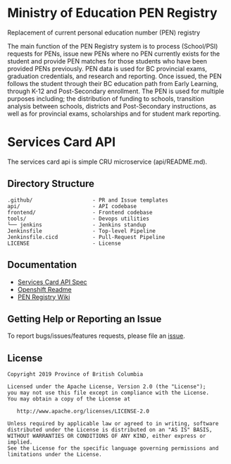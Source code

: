 # Ministry of Education PEN Registry
Replacement of current personal education number (PEN) registry

The main function of the PEN Registry system is to process (School/PSI) requests for PENs, issue new PENs where no PEN currently exists for the student and provide PEN matches for those students who have been provided PENs previously. PEN data is used for BC provincial exams, graduation credentials, and research and reporting.  Once issued, the PEN follows the student through their BC education path from Early Learning, through K-12 and Post-Secondary enrollment. The PEN is used for multiple purposes including; the distribution of funding to schools, transition analysis between schools, districts and Post-Secondary instructions, as well as for provincial exams, scholarships and for student mark reporting.

# Services Card API
The services card api is simple CRU microservice (api/README.md).

## Directory Structure

    .github/                   - PR and Issue templates
    api/                       - API codebase
    frontend/                  - Frontend codebase
    tools/                     - Devops utilities
    └── jenkins                - Jenkins standup
    Jenkinsfile                - Top-level Pipeline
    Jenkinsfile.cicd           - Pull-Request Pipeline
    LICENSE                    - License

## Documentation

* [Services Card API Spec]()
* [Openshift Readme](tools/README.md)
* [PEN Registry Wiki](https://github.com/bcgov/EDUC-INFRA-COMMON/wiki)

## Getting Help or Reporting an Issue

To report bugs/issues/features requests, please file an [issue](https://github.com/bcgov/EDUC-SERVICES-CARD/issues).

## License

    Copyright 2019 Province of British Columbia

    Licensed under the Apache License, Version 2.0 (the "License");
    you may not use this file except in compliance with the License.
    You may obtain a copy of the License at

       http://www.apache.org/licenses/LICENSE-2.0

    Unless required by applicable law or agreed to in writing, software
    distributed under the License is distributed on an "AS IS" BASIS,
    WITHOUT WARRANTIES OR CONDITIONS OF ANY KIND, either express or implied.
    See the License for the specific language governing permissions and
    limitations under the License.